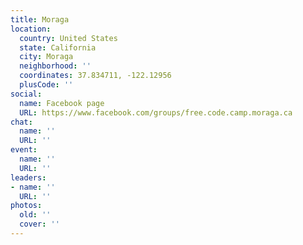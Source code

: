 ```yaml
---
title: Moraga
location:
  country: United States
  state: California
  city: Moraga
  neighborhood: ''
  coordinates: 37.834711, -122.12956
  plusCode: ''
social:
  name: Facebook page
  URL: https://www.facebook.com/groups/free.code.camp.moraga.ca
chat:
  name: ''
  URL: ''
event:
  name: ''
  URL: ''
leaders:
- name: ''
  URL: ''
photos:
  old: ''
  cover: ''
---
```

